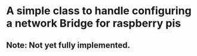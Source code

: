 # A simple class to handle configuring a network Bridge for raspberry pis
## Note: Not yet fully implemented. 
